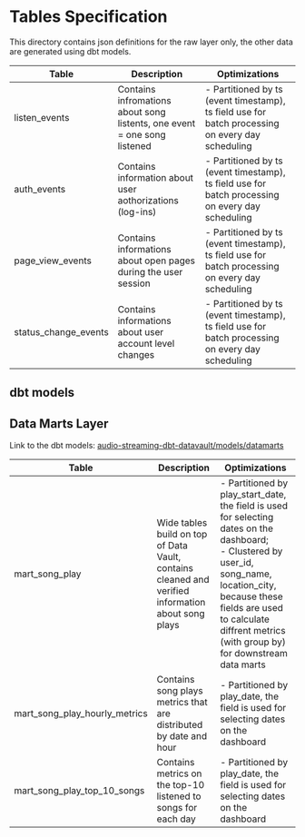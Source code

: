 # Tables Specification

This directory contains json definitions for the raw layer only, the other data are generated using dbt models.

| Table    | Description | Optimizations |
| -------- | ------- | ------- |
| listen_events  | Contains infromations about song listents, one event = one song listened    | - Partitioned by ts (event timestamp), ts field use for batch processing on every day scheduling |
| auth_events | Contains information about user aothorizations (log-ins)    | - Partitioned by ts (event timestamp), ts field use for batch processing on every day scheduling |
| page_view_events    | Contains informations about open pages during the user session    | - Partitioned by ts (event timestamp), ts field use for batch processing on every day scheduling |
| status_change_events    | Contains informations about user account level changes    | - Partitioned by ts (event timestamp), ts field use for batch processing on every day scheduling |

## dbt models

## Data Marts Layer

Link to the dbt models: [audio-streaming-dbt-datavault/models/datamarts](https://github.com/iurii-chernigin/audio-streaming-dbt-datavault/tree/main/models/datamarts)

| Table    | Description | Optimizations |
| -------- | ------- | ------- |
| mart_song_play  | Wide tables build on top of Data Vault, contains cleaned and verified information about song plays    | - Partitioned by play_start_date, the field is used for selecting dates on the dashboard; <br>- Clustered by user_id, song_name, location_city, because these fields are used to calculate diffrent metrics (with group by) for downstream data marts |
| mart_song_play_hourly_metrics | Contains song plays metrics that are distributed by date and hour    | - Partitioned by play_date, the field is used for selecting dates on the dashboard |
| mart_song_play_top_10_songs    | Contains metrics on the top-10 listened to songs for each day  | - Partitioned by play_date, the field is used for selecting dates on the dashboard  |
